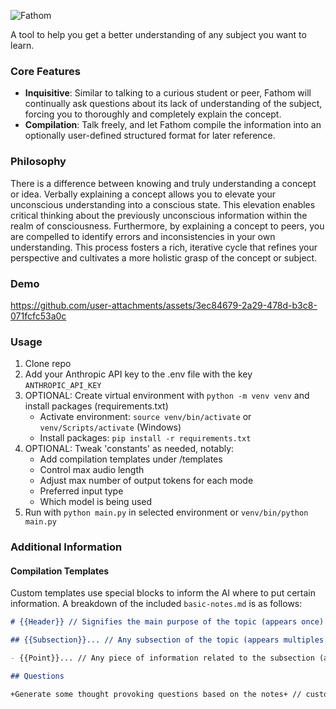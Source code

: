 ![Fathom](https://github.com/user-attachments/assets/e6f21d02-8766-419e-b8ef-ae63e918123a)

A tool to help you get a better understanding of any subject you want to learn.

### Core Features

- **Inquisitive**: Similar to talking to a curious student or peer, Fathom will continually ask questions about its lack of understanding of the subject, forcing you to thoroughly and completely explain the concept.
- **Compilation**: Talk freely, and let Fathom compile the information into an optionally user-defined structured format for later reference.

### Philosophy

There is a difference between knowing and truly understanding a concept or idea. Verbally explaining a concept allows you to elevate your unconscious understanding into a conscious state. This elevation enables critical thinking about the previously unconscious information within the realm of consciousness. Furthermore, by explaining a concept to peers, you are compelled to identify errors and inconsistencies in your own understanding. This process fosters a rich, iterative cycle that refines your perspective and cultivates a more holistic grasp of the concept or subject.

### Demo

https://github.com/user-attachments/assets/3ec84679-2a29-478d-b3c8-071fcfc53a0c

### Usage

1. Clone repo
2. Add your Anthropic API key to the .env file with the key `ANTHROPIC_API_KEY`
3. OPTIONAL: Create virtual environment with `python -m venv venv` and install packages (requirements.txt)
   - Activate environment: `source venv/bin/activate` or `venv/Scripts/activate` (Windows)
   - Install packages: `pip install -r requirements.txt`
4. OPTIONAL: Tweak 'constants' as needed, notably:
   - Add compilation templates under /templates
   - Control max audio length
   - Adjust max number of output tokens for each mode
   - Preferred input type
   - Which model is being used
5. Run with `python main.py` in selected environment or `venv/bin/python main.py`

### Additional Information

#### Compilation Templates

Custom templates use special blocks to inform the AI where to put certain information. A breakdown of the included `basic-notes.md` is as follows:

```md
# {{Header}} // Signifies the main purpose of the topic (appears once)

## {{Subsection}}... // Any subsection of the topic (appears multiples times because of '...')

- {{Point}}... // Any piece of information related to the subsection (appears multiples times because of '...')

## Questions

+Generate some thought provoking questions based on the notes+ // custom prompt that is answered and replaced by the AI
```
